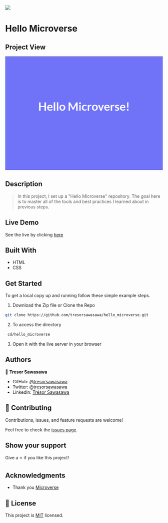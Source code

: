 ![](https://img.shields.io/badge/Microverse-blueviolet)

# Hello Microverse

## Project View

![hello_microverse snapshot](./images/hello_microverse.png)

## Description

> In this project, I set up a "Hello Microverse" repository. The goal here is to master all of the tools and best practices I learned about in previous steps.

## Live Demo

See the live by clicking [here](https://tresorsawasawa.github.io/hello_microverse/)

## Built With

- HTML
- CSS

## Get Started

To get a local copy up and running follow these simple example steps.

1. Download the Zip file or Clone the Repo
  ```bash
  git clone https://github.com/tresorsawasawa/hello_microverse.git
  ```
2. To access the directory
  ```bash
   cd/hello_microverse
  ```
3. Open it with the live server in your browser

## Authors

👤 **Tresor Sawasawa**

- GitHub: [@tresorsawasawa](https://github.com/tresorsawasawa)
- Twitter: [@tresorsawasawa](https://twitter.com/TresorSawasawa)
- LinkedIn: [Trésor Sawasawa](https://www.linkedin.com/in/tresor-sawasawa/)

## 🤝 Contributing

Contributions, issues, and feature requests are welcome!

Feel free to check the [issues page](../../issues/).

## Show your support

Give a ⭐️ if you like this project!

## Acknowledgments

- Thank you [Microverse](https://www.microverse.org/)

## 📝 License

This project is [MIT](./MIT.md) licensed.

